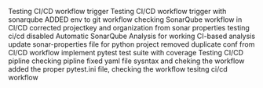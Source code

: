 Testing CI/CD workflow trigger
Testing CI/CD workflow trigger with sonarqube
ADDED env to git workflow 
checking SonarQube workflow in CI/CD
corrected projectkey and organization from sonar properties 
testing ci/cd
disabled Automatic SonarQube Analysis for working  CI-based analysis
update sonar-properties file for python project
removed duplicate conf from CI/CD workflow
implement pytest test suite with coverage 
Testing CI/CD pipline
checking pipline
fixed yaml file sysntax and cheking the workflow
added the proper pytest.ini file, checking the workflow 
tesitng ci/cd workflow 